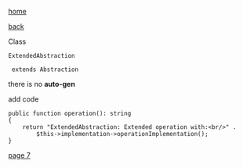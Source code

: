 [home](./page01.md)

[back](./page05.md)

Class
```
ExtendedAbstraction
```

```
 extends Abstraction
```

there is no **auto-gen**

add code
```
public function operation(): string
{
    return "ExtendedAbstraction: Extended operation with:<br/>" .
        $this->implementation->operationImplementation();
}
```


[page 7](./page07.md)
